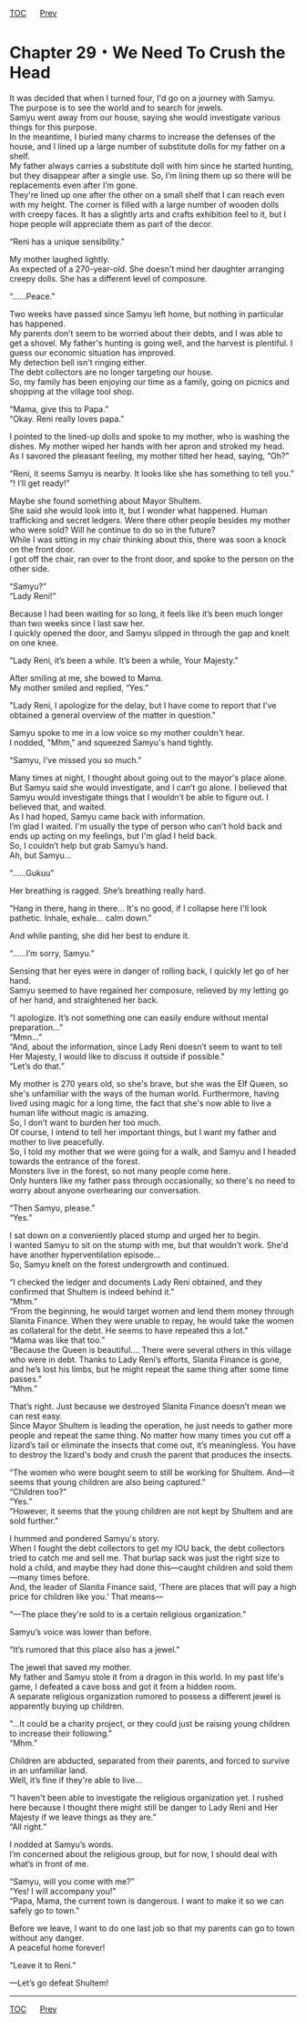[TOC](../readme.md)&nbsp;&nbsp;&nbsp;&nbsp;&nbsp;&nbsp;[Prev](Section_0028.md)&nbsp;&nbsp;&nbsp;&nbsp;&nbsp;&nbsp;



# Chapter 29・We Need To Crush the Head

It was decided that when I turned four, I'd go on a journey with
Samyu.  
The purpose is to see the world and to search for jewels.  
Samyu went away from our house, saying she would investigate various
things for this purpose.  
In the meantime, I buried many charms to increase the defenses of the
house, and I lined up a large number of substitute dolls for my father
on a shelf.  
My father always carries a substitute doll with him since he started
hunting, but they disappear after a single use. So, I’m lining them up
so there will be replacements even after I’m gone.  
They're lined up one after the other on a small shelf that I can reach
even with my height. The corner is filled with a large number of wooden
dolls with creepy faces. It has a slightly arts and crafts exhibition
feel to it, but I hope people will appreciate them as part of the
decor.  
  
“Reni has a unique sensibility.”  
  
My mother laughed lightly.  
As expected of a 270-year-old. She doesn't mind her daughter arranging
creepy dolls. She has a different level of composure.  
  
“……Peace.”  
  
Two weeks have passed since Samyu left home, but nothing in particular
has happened.  
My parents don’t seem to be worried about their debts, and I was able to
get a shovel. My father's hunting is going well, and the harvest is
plentiful. I guess our economic situation has improved.  
My detection bell isn't ringing either.  
The debt collectors are no longer targeting our house.  
So, my family has been enjoying our time as a family, going on picnics
and shopping at the village tool shop.  
  
“Mama, give this to Papa.”  
“Okay. Reni really loves papa.”  
  
I pointed to the lined-up dolls and spoke to my mother, who is washing
the dishes. My mother wiped her hands with her apron and stroked my
head.  
As I savored the pleasant feeling, my mother tilted her head, saying,
“Oh?”  
  
“Reni, it seems Samyu is nearby. It looks like she has something to tell
you.”  
“! I’ll get ready!”  
  
Maybe she found something about Mayor Shultem.  
She said she would look into it, but I wonder what happened. Human
trafficking and secret ledgers. Were there other people besides my
mother who were sold? Will he continue to do so in the future?  
While I was sitting in my chair thinking about this, there was soon a
knock on the front door.  
I got off the chair, ran over to the front door, and spoke to the person
on the other side.  
  
“Samyu?”  
“Lady Reni!”  
  
Because I had been waiting for so long, it feels like it’s been much
longer than two weeks since I last saw her.  
I quickly opened the door, and Samyu slipped in through the gap and
knelt on one knee.  
  
“Lady Reni, it’s been a while. It’s been a while, Your Majesty.”  
  
After smiling at me, she bowed to Mama.  
My mother smiled and replied, “Yes.”  
  
"Lady Reni, I apologize for the delay, but I have come to report that
I've obtained a general overview of the matter in question."  
  
Samyu spoke to me in a low voice so my mother couldn't hear.  
I nodded, "Mhm," and squeezed Samyu's hand tightly.  
  
“Samyu, I’ve missed you so much.”  
  
Many times at night, I thought about going out to the mayor's place
alone.  
But Samyu said she would investigate, and I can’t go alone. I believed
that Samyu would investigate things that I wouldn’t be able to figure
out. I believed that, and waited.  
As I had hoped, Samyu came back with information.  
I’m glad I waited. I'm usually the type of person who can't hold back
and ends up acting on my feelings, but I'm glad I held back.  
So, I couldn’t help but grab Samyu’s hand.  
Ah, but Samyu…  
  
“……Gukuu”  
  
Her breathing is ragged. She’s breathing really hard.  
  
“Hang in there, hang in there… It's no good, if I collapse here I'll
look pathetic. Inhale, exhale... calm down."  
  
And while panting, she did her best to endure it.  
  
“……I’m sorry, Samyu.”  
  
Sensing that her eyes were in danger of rolling back, I quickly let go
of her hand.  
Samyu seemed to have regained her composure, relieved by my letting go
of her hand, and straightened her back.  
  
“I apologize. It’s not something one can easily endure without mental
preparation…”  
“Mmn…”  
“And, about the information, since Lady Reni doesn’t seem to want to
tell Her Majesty, I would like to discuss it outside if possible."  
“Let’s do that.”  
  
My mother is 270 years old, so she's brave, but she was the Elf Queen,
so she's unfamiliar with the ways of the human world. Furthermore,
having lived using magic for a long time, the fact that she's now able
to live a human life without magic is amazing.  
So, I don’t want to burden her too much.  
Of course, I intend to tell her important things, but I want my father
and mother to live peacefully.  
So, I told my mother that we were going for a walk, and Samyu and I
headed towards the entrance of the forest.  
Monsters live in the forest, so not many people come here.  
Only hunters like my father pass through occasionally, so there's no
need to worry about anyone overhearing our conversation.  
  
“Then Samyu, please.”  
“Yes.”  
  
I sat down on a conveniently placed stump and urged her to begin.  
I wanted Samyu to sit on the stump with me, but that wouldn’t work.
She'd have another hyperventilation episode…  
So, Samyu knelt on the forest undergrowth and continued.  
  
“I checked the ledger and documents Lady Reni obtained, and they
confirmed that Shultem is indeed behind it.”  
“Mhm.”  
“From the beginning, he would target women and lend them money through
Slanita Finance. When they were unable to repay, he would take the women
as collateral for the debt. He seems to have repeated this a lot.”  
“Mama was like that too.”  
“Because the Queen is beautiful…. There were several others in this
village who were in debt. Thanks to Lady Reni’s efforts, Slanita Finance
is gone, and he’s lost his limbs, but he might repeat the same thing
after some time passes.”  
“Mhm.”  
  
That’s right. Just because we destroyed Slanita Finance doesn’t mean we
can rest easy.  
Since Mayor Shultem is leading the operation, he just needs to gather
more people and repeat the same thing. No matter how many times you cut
off a lizard’s tail or eliminate the insects that come out, it’s
meaningless. You have to destroy the lizard's body and crush the parent
that produces the insects.  
  
“The women who were bought seem to still be working for Shultem. And—it
seems that young children are also being captured.”  
“Children too?”  
“Yes.”  
“However, it seems that the young children are not kept by Shultem and
are sold further.”  
  
I hummed and pondered Samyu's story.  
When I fought the debt collectors to get my IOU back, the debt
collectors tried to catch me and sell me. That burlap sack was just the
right size to hold a child, and maybe they had done this—caught children
and sold them—many times before.  
And, the leader of Slanita Finance said, ‘There are places that will pay
a high price for children like you.’ That means—  
  
“—The place they're sold to is a certain religious organization.”  
  
Samyu’s voice was lower than before.  
  
“It’s rumored that this place also has a jewel."  
  
The jewel that saved my mother.  
My father and Samyu stole it from a dragon in this world. In my past
life's game, I defeated a cave boss and got it from a hidden room.  
A separate religious organization rumored to possess a different jewel
is apparently buying up children.  
  
"...It could be a charity project, or they could just be raising young
children to increase their following."  
“Mhm.”  
  
Children are abducted, separated from their parents, and forced to
survive in an unfamiliar land.  
Well, it’s fine if they're able to live…  
  
“I haven't been able to investigate the religious organization yet. I
rushed here because I thought there might still be danger to Lady Reni
and Her Majesty if we leave things as they are.”  
“All right.”  
  
I nodded at Samyu’s words.  
I’m concerned about the religious group, but for now, I should deal with
what’s in front of me.  
  
“Samyu, will you come with me?”  
“Yes! I will accompany you!”  
“Papa, Mama, the current town is dangerous. I want to make it so we can
safely go to town."  
  
Before we leave, I want to do one last job so that my parents can go to
town without any danger.  
A peaceful home forever!  
  
“Leave it to Reni.”  
  
—Let’s go defeat Shultem!  
  
  
  


---
[TOC](../readme.md)&nbsp;&nbsp;&nbsp;&nbsp;&nbsp;&nbsp;[Prev](Section_0028.md)&nbsp;&nbsp;&nbsp;&nbsp;&nbsp;&nbsp;

